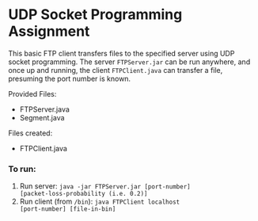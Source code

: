 # UDP Socket Programming Assignment

This basic FTP client transfers files to the specified server using UDP socket programming. The server <code>FTPServer.jar</code> can be run anywhere, and once up and running, the client <code>FTPClient.java</code> can transfer a file, presuming the port number is known.

Provided Files:
* FTPServer.java
* Segment.java

Files created:
* FTPClient.java

### To run:
1. Run server: <code>java -jar FTPServer.jar [port-number] [packet-loss-probability (i.e. 0.2)]</code>
2. Run client (from <code>/bin</code>): <code>java FTPClient localhost [port-number] [file-in-bin]</code>
